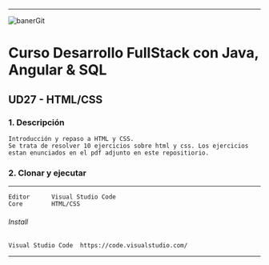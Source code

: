 ***
![banerGit](https://user-images.githubusercontent.com/22893383/107159880-121e0b80-6993-11eb-92e3-1efd1d8f4dba.PNG)

# Curso Desarrollo FullStack con Java, Angular & SQL

## UD27 - HTML/CSS


### 1. Descripción
```
Introducción y repaso a HTML y CSS.
Se trata de resolver 10 ejercicios sobre html y css. Los ejercicios
estan enunciados en el pdf adjunto en este repositiorio.
``` 

### 2. Clonar y ejecutar
***
```
Editor      Visual Studio Code
Core        HTML/CSS            
```

###### Install
```
Visual Studio Code	https://code.visualstudio.com/       
```

***

